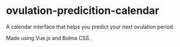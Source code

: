 # ovulation-predicition-calendar
A calendar interface that helps you predict your next ovulation period. 

Made using Vue.js and Bulma CSS. 
